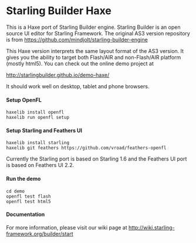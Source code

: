 # Starling Builder Haxe

This is a Haxe port of Starling Builder engine. Starling Builder is an open source UI editor for Starling Framework. The original AS3 version repository is from https://github.com/mindjolt/starling-builder-engine


This Haxe version interprets the same layout format of the AS3 version.
It gives you the ability to target both Flash/AIR and non-Flash/AIR platform (mostly html5).
You can check out the online demo project at

http://starlingbuilder.github.io/demo-haxe/

It should work well on desktop, tablet and phone browsers.

#### Setup OpenFL

    haxelib install openfl
	haxelib run openfl setup

#### Setup Starling and Feathers UI

	haxelib install starling
	haxelib git feathers https://github.com/vroad/feathers-openfl

Currently the Starling port is based on Starling 1.6 and the Feathers UI port is based on Feathers UI 2.2.

#### Run the demo

	cd demo
	openfl test flash
	openfl test html5

#### Documentation

For more information, please visit our wiki page at http://wiki.starling-framework.org/builder/start